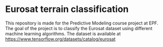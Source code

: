 # Eurosat terrain classification
This repository is made for the Predictive Modeling course project at EPF. The goal of the project is to classify the Eurosat dataset using different machine learning algorithms. The dataset is available at https://www.tensorflow.org/datasets/catalog/eurosat


